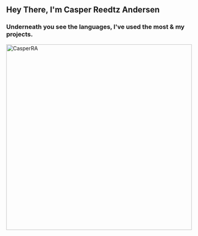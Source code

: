 ## Hey There, I'm Casper Reedtz Andersen
### Underneath you see the languages, I've used the most & my projects. 
<p><img align="center" width="496px"  alt="CasperRA" /></p>

<!--
**CasperRA/CasperRA** is a ✨ _special_ ✨ repository because its `README.md` (this file) appears on your GitHub profile.
-->
